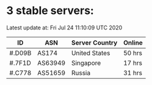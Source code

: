 # 3 stable servers:

Latest update at: Fri Jul 24 11:10:09 UTC 2020

| ID | ASN | Server Country | Online |
| -- | --- | -------------- | ------ |
| #.D09B | AS174 | United States | 50 hrs |
| #.7F1D | AS63949 | Singapore | 17 hrs |
| #.C778 | AS51659 | Russia | 31 hrs |

